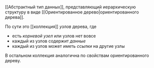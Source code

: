 [[Абстрактный тип данных]], представляющий иерархическую структуру в виде [[Ориентированное дерево|ориентированного дерева]].

По сути это [[коллекция]] *узлов* дерева, где

- есть *корневой узел* или узлов нет вовсе
- каждый из узлов содержит *данные* 
- каждый из узлов может иметь *ссылки* на другие узлы

В остальном коллекция аналогична по свойствам ориентированного дереву.
